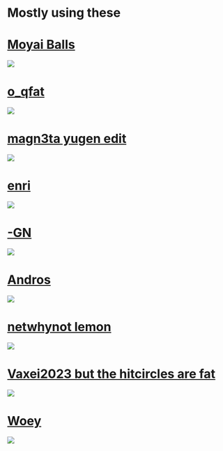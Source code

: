 # Mostly using these

# [Moyai Balls](https://cdn.discordapp.com/attachments/850387066855620648/1111327724628361327/Moyai_Balls.osk)
![](https://cdn.discordapp.com/attachments/850387066855620648/1111327804877975694/screenshot064.png)

# [o_qfat](https://cdn.discordapp.com/attachments/850387066855620648/1100747101526306936/new_skinzorr.osk)
![](https://cdn.discordapp.com/attachments/850387066855620648/1100747467697434695/screenshot033.png)

# [magn3ta yugen edit](https://cdn.discordapp.com/attachments/850386776974426226/1099706893427027969/-_YUGEN_-.osk)
![](https://cdn.discordapp.com/attachments/850386776974426226/1099707656257683556/screenshot024.png)

# [enri](https://cdn.discordapp.com/attachments/850386776974426226/1099708475317157950/tekkito2_exarch.osk)
![](https://cdn.discordapp.com/attachments/850386776974426226/1099708961231482982/screenshot026.png)

# [-GN](https://cdn.discordapp.com/attachments/850386776974426226/1099709179251404811/GN.osk)
![](https://cdn.discordapp.com/attachments/850386776974426226/1099709481442615396/screenshot027.png)

# [Andros](https://cdn.discordapp.com/attachments/850386776974426226/1099709757134213220/vv_idke_trail.osk)
![](https://cdn.discordapp.com/attachments/850386776974426226/1099709944950947960/screenshot028.png)

# [netwhynot lemon](https://cdn.discordapp.com/attachments/850386776974426226/1099710212815978577/emilia_netwhynot_edit.osk)
![](https://cdn.discordapp.com/attachments/850386776974426226/1099710487203172373/screenshot029.png)

# [Vaxei2023 but the hitcircles are fat](https://cdn.discordapp.com/attachments/850386776974426226/1099710806096101466/Vaxei_2023.osk)
![](https://cdn.discordapp.com/attachments/850386776974426226/1099711118806626355/screenshot030.png)

# [Woey](https://cdn.discordapp.com/attachments/850387066855620648/1100745548581056602/ZachTVmlaw_but_better_FOR_MLAW.osk)
![](https://cdn.discordapp.com/attachments/850387066855620648/1100745849602068534/screenshot032.png)


